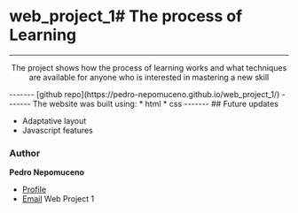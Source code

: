# web_project_1# The process of Learning 
------
<p align="center">The project shows how the process of learning works and what techniques are available for anyone who is interested in mastering a new skill</p>
-------
[github repo](https://pedro-nepomuceno.github.io/web_project_1/)
-------
The website was built using: 
* html
* css 
-------
## Future updates 

- Adaptative layout
- Javascript features 

### Author
**Pedro Nepomuceno** 
- [Profile](https://github.com/Pedro-Nepomuceno "Pedro Nepomuceno")
- [Email](mailto:pedrohnlima@gmail.com?subject=Hi "Hi!")
Web Project 1
